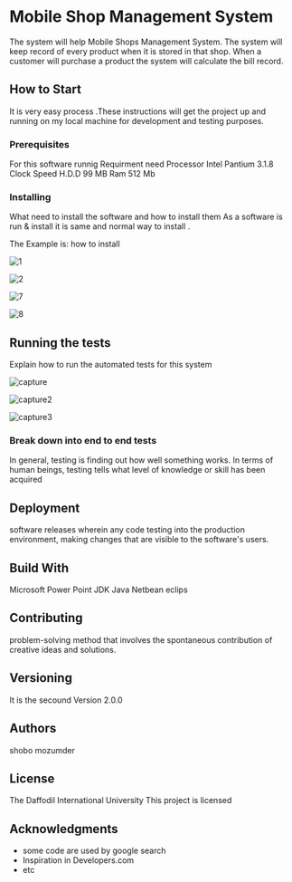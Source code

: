 # Mobile Shop Management System

The system will help Mobile Shops Management System. The system will keep record of every product when it is stored in that shop. When a customer will purchase a product the system will calculate the bill record.

## How to Start

It is very easy process .These instructions will get the project up and running on my local machine for development and testing purposes.

### Prerequisites
For this software runnig Requirment need Processor Intel Pantium 3.1.8 Clock Speed
H.D.D 99 MB
Ram 512 Mb

### Installing

What need to install the software and how to install them
As a software is run & install it is same and normal way to install . 

The Example is:
how to install

![1](https://user-images.githubusercontent.com/41760228/49524887-cbc25300-f8d6-11e8-829e-47ee8b05c06c.PNG)


![2](https://user-images.githubusercontent.com/41760228/49524893-cf55da00-f8d6-11e8-9b7c-9b3cdaa2a1e6.PNG)


![7](https://user-images.githubusercontent.com/41760228/49525447-f06afa80-f8d7-11e8-8bcf-c4498fc90ce1.PNG)


![8](https://user-images.githubusercontent.com/41760228/49525456-f7920880-f8d7-11e8-9d42-9ede1ff4129e.PNG)



## Running the tests

Explain how to run the automated tests for this system


![capture](https://user-images.githubusercontent.com/43872246/49536421-a80c0680-f8f0-11e8-806d-259a8d514545.PNG)

![capture2](https://user-images.githubusercontent.com/43872246/49536455-bce89a00-f8f0-11e8-8cd5-4fedad645bf1.PNG)

![capture3](https://user-images.githubusercontent.com/43872246/49536472-cc67e300-f8f0-11e8-9897-db3051c57eb0.PNG)


### Break down into end to end tests

In general, testing is finding out how well something works. In terms of human beings, testing tells what level of knowledge or skill has been acquired

## Deployment

software releases wherein any code testing into the production environment, making changes that are visible to the software's users.

## Build With

Microsoft Power Point
JDK
Java 
Netbean
eclips

## Contributing

problem-solving method that involves the spontaneous contribution of creative ideas and solutions.

## Versioning

It is the secound Version 2.0.0

## Authors

shobo mozumder

## License

The Daffodil International University This project is licensed  

## Acknowledgments

* some code are used by google search
* Inspiration in Developers.com
* etc
